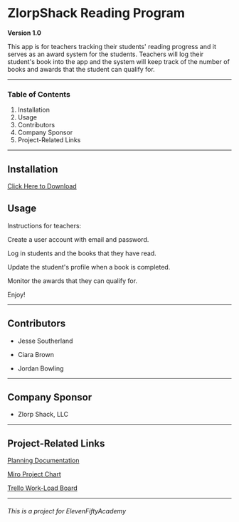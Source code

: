 # ZlorpShack Reading Program

**Version 1.0**

This app is for teachers tracking their students' reading progress and it serves as an award system for the students.
Teachers will log their student's book into the app and the system will keep track of the number of books and awards that the student can qualify for.

---

### Table of Contents

1. Installation
2. Usage
3. Contributors
4. Company Sponsor
5. Project-Related Links

---

## Installation

[Click Here to Download](https://github.com/cnbrown2021/ZlorpShack/archive/refs/heads/master.zip)

## Usage

Instructions for teachers:

Create a user account with email and password.

Log in students and the books that they have read.

Update the student's profile when a book is completed.

Monitor the awards that they can qualify for.

Enjoy!

---

## Contributors

  * Jesse Southerland
  
  * Ciara Brown
  
  * Jordan Bowling

---

## Company Sponsor

  * Zlorp Shack, LLC

---

## Project-Related Links

[Planning Documentation](https://docs.google.com/document/d/12o8-2W4Qsp2XJ8uqeXxJztZ0m_LuNBIe9tTrxSnUgZ4/edit?usp=sharing)

[Miro Project Chart](https://miro.com/app/board/o9J_lofkAVU=/)

[Trello Work-Load Board](https://trello.com/invite/b/x2oUty9K/a9863da54df56e5656ed355632180a0a/zlorp-shack-reading-program)

___
###### This is a project for ElevenFiftyAcademy
